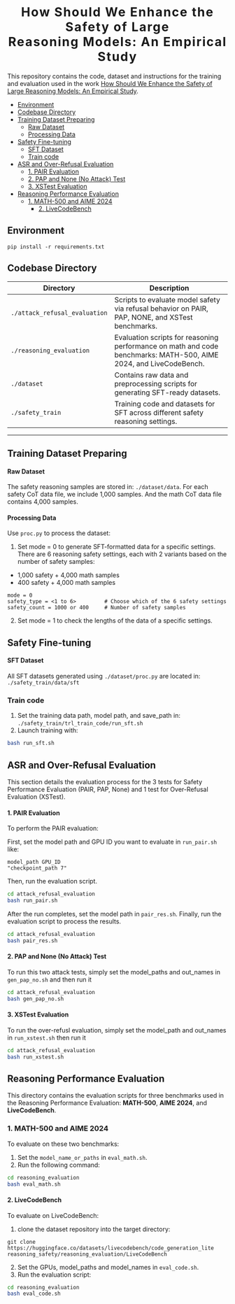 <h1 align='center' style="text-align:center; font-weight:bold; font-size:2.0em;letter-spacing:2.0px;"> How Should We Enhance the Safety of Large<br>Reasoning Models: An Empirical Study</h1>

This repository contains the code, dataset and instructions for the training and evaluation used in the work [How Should We Enhance the Safety of Large Reasoning Models: An Empirical Study](https://arxiv.org/abs/2505.15404).

- [Environment](#environment)
- [Codebase Directory](#codebase-directory)
- [Training Dataset Preparing](#training-dataset-preparing)
    - [Raw Dataset](#raw-dataset)
    - [Processing Data](#processing-data)
- [Safety Fine-tuning](#safety-fine-tuning)
    - [SFT Dataset](#sft-dataset)
  - [Train code](#train-code)
- [ASR and Over-Refusal Evaluation](#asr-and-over-refusal-evaluation)
    - [1. PAIR Evaluation](#1-pair-evaluation)
    - [2. PAP and None (No Attack) Test](#2-pap-and-none-no-attack-test)
    - [3. XSTest Evaluation](#3-xstest-evaluation)
- [Reasoning Performance Evaluation](#reasoning-performance-evaluation)
  - [1. MATH-500 and AIME 2024](#1-math-500-and-aime-2024)
    - [2. LiveCodeBench](#2-livecodebench)


## Environment
```
pip install -r requirements.txt
```

## Codebase Directory

| Directory                     | Description                                                                 |
|------------------------------|-----------------------------------------------------------------------------|
| `./attack_refusal_evaluation` | Scripts to evaluate model safety via refusal behavior on PAIR, PAP, NONE, and XSTest benchmarks. |
| `./reasoning_evaluation`      | Evaluation scripts for reasoning performance on math and code benchmarks: MATH-500, AIME 2024, and LiveCodeBench.     |
| `./dataset`                   | Contains raw data and preprocessing scripts for generating SFT-ready datasets.              |
| `./safety_train`              | Training code and datasets for SFT across different safety reasoning settings. |

---


## Training Dataset Preparing
#### Raw Dataset
The safety reasoning samples are stored in: `./dataset/data`. For each safety CoT data file, we include 1,000 samples. And the math CoT data file contains 4,000 samples.

#### Processing Data
Use `proc.py` to process the dataset:
1. Set mode = 0 to generate SFT-formatted data for a specific settings.
There are 6 reasoning safety settings, each with 2 variants based on the number of safety samples:
- 1,000 safety + 4,000 math samples
- 400 safety + 4,000 math samples
```
mode = 0
safety_type = <1 to 6>         # Choose which of the 6 safety settings
safety_count = 1000 or 400     # Number of safety samples
```

2. Set mode = 1 to check the lengths of the data of a specific settings.

## Safety Fine-tuning
#### SFT Dataset
All SFT datasets generated using `./dataset/proc.py` are located in:
`./safety_train/data/sft`

### Train code
1. Set the training data path, model path, and save_path in:
`./safety_train/trl_train_code/run_sft.sh`
2. Launch training with:
``` bash
bash run_sft.sh
```


## ASR and Over-Refusal Evaluation 

This section details the evaluation process for the 3 tests for Safety Performance Evaluation (PAIR, PAP, None) and 1 test for Over-Refusal Evaluation (XSTest).

#### 1. PAIR Evaluation

To perform the PAIR evaluation:

First, set the model path and GPU ID you want to evaluate in `run_pair.sh` like:
```
model_path GPU_ID
"checkpoint_path 7"
```
Then, run the evaluation script.
``` bash
cd attack_refusal_evaluation
bash run_pair.sh
```

After the run completes, set the model path in `pair_res.sh`.
Finally, run the evaluation script to process the results. 
``` bash 
cd attack_refusal_evaluation
bash pair_res.sh
```

#### 2. PAP and None (No Attack) Test 
To run this two attack tests, simply set the model_paths and out_names in `gen_pap_no.sh` and then run it
``` bash 
cd attack_refusal_evaluation
bash gen_pap_no.sh
```

#### 3. XSTest Evaluation
To run the over-refusl evaluation, simply set the model_path and out_names in `run_xstest.sh`
then run it
``` bash 
cd attack_refusal_evaluation
bash run_xstest.sh
```

## Reasoning Performance Evaluation

This directory contains the evaluation scripts for three benchmarks used in the Reasoning Performance Evaluation: **MATH-500**, **AIME 2024**, and **LiveCodeBench**.

### 1. MATH-500 and AIME 2024

To evaluate on these two benchmarks:

1. Set the `model_name_or_paths` in `eval_math.sh`.
2. Run the following command:

```bash
cd reasoning_evaluation
bash eval_math.sh
```

#### 2. LiveCodeBench
To evaluate on LiveCodeBench:
1. clone the dataset repository into the target directory:
```
git clone https://huggingface.co/datasets/livecodebench/code_generation_lite reasoning_safety/reasoning_evaluation/LiveCodeBench
```
2. Set the GPUs, model_paths and model_names in `eval_code.sh`.
3. Run the evaluation script:
``` bash 
cd reasoning_evaluation
bash eval_code.sh
```
